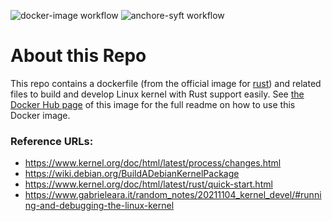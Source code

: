 ![docker-image workflow](https://github.com/mboyar/docker-dev-env-linux-kernel-rust/actions/workflows/docker-image.yml/badge.svg?event=push)
![anchore-syft workflow](https://github.com/mboyar/docker-dev-env-linux-kernel-rust/actions/workflows/anchore-syft.yml/badge.svg?event=push)
<!-- ![anchore-gype workflow](https://github.com/mboyar/docker-dev-env-linux-kernel-rust/actions/workflows/anchore.yml/badge.svg?event=push) -->

# About this Repo
This repo contains a dockerfile (from the official image for [rust](https://registry.hub.docker.com/_/rust/)) and related files to build and develop Linux kernel with Rust support easily. See [the Docker Hub page](https://hub.docker.com/r/mboyar/dev-env-linux-kernel-rust/) of this image for the full readme on how to use this Docker image.

### Reference URLs:
* https://www.kernel.org/doc/html/latest/process/changes.html
* https://wiki.debian.org/BuildADebianKernelPackage
* https://www.kernel.org/doc/html/latest/rust/quick-start.html
* https://www.gabrieleara.it/random_notes/20211104_kernel_devel/#running-and-debugging-the-linux-kernel
